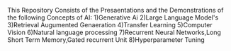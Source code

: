 This Repository Consists of the Presaentations and the Demonstrations of the following Concepts of AI:
1)Generative Ai
2)Large Language Model's
3)Retrieval Augumented Genaeration
4)Transfer Learning
5)Computer Vision
6)Natural language processing
7)Recurrent Neural Networks,Long Short Term Memory,Gated recurrent Unit
8)Hyperparameter Tuning
